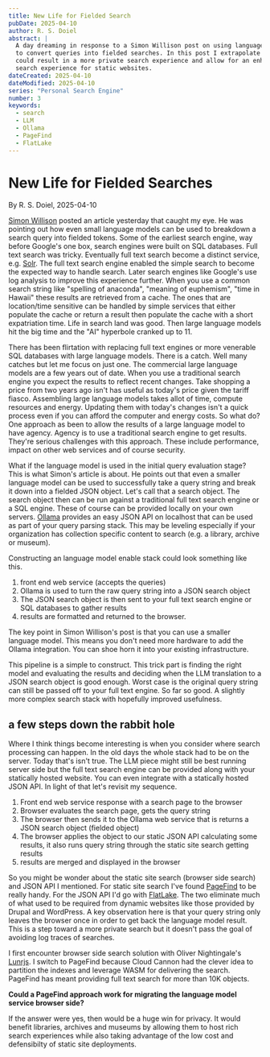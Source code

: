 ```yaml
---
title: New Life for Fielded Search
pubDate: 2025-04-10
author: R. S. Doiel
abstract: |
  A day dreaming in response to a Simon Willison post on using language models
  to convert queries into fielded searches. In this post I extrapolate how this
  could result in a more private search experience and allow for an enhanced
  search experience for static websites.
dateCreated: 2025-04-10
dateModified: 2025-04-10
series: "Personal Search Engine"
number: 3
keywords:
  - search
  - LLM
  - Ollama
  - PageFind
  - FlatLake
---
```


# New Life for Fielded Searches

By R. S. Doiel, 2025-04-10

[Simon Willison](https://simonwillison.net/2025/Apr/9/an-llm-query-understanding-service/) posted an article yesterday that caught my eye. He was pointing out how even small language models can be used to breakdown a search query into fielded tokens.  Some of the earliest search engine, way before Google's one box, search engines were built on SQL databases. Full text search was tricky. Eventually full text search become a distinct service, e.g. [Solr](https://solr.apache.org). The full text search engine enabled the simple search to become the expected way to handle search. Later search engines like Google's use log analysis to improve this experience further. When you use a common search string like "spelling of anaconda", "meaning of euphemism", "time in Hawaii" these results are retrieved from a cache. The ones that are location/time sensitive can be handled by simple services that either populate the cache or return a result then populate the cache with a short expatriation time. Life in search land was good.  Then large language models hit the big time and the "AI" hyperbole cranked up to 11.

There has been flirtation with replacing full text engines or more venerable SQL databases with large language models.  There is a catch. Well many catches but let me focus on just one. The commercial large language models are a few years out of date. When you use a traditional search engine you expect the results to reflect recent changes. Take shopping a price from two years ago isn't has useful as today's price given the tariff fiasco. Assembling large language models takes allot of time, compute resources and energy. Updating them with today's changes isn't a quick process even if you can afford the computer and energy costs. So what do? One approach as been to allow the results of a large language model to have agency. Agency is to use a traditional search engine to get results.  They're serious challenges with this approach. These include performance, impact on other web services and of course security.

What if the language model is used in the initial query evaluation stage?  This is what Simon's article is about. He points out that even a smaller language model can be used to successfully take a query string and break it down into a fielded JSON object. Let's call that a search object. The search object then can be run against a traditional full text search engine or a SQL engine. These of course can be provided locally on your own servers.  [Ollama](https://ollama.app) provides an easy JSON API on localhost that can be used as part of your query parsing stack. This may be leveling especially if your organization has collection specific content to search (e.g. a library, archive or museum).

Constructing an language model enable stack could look something like this.

1. front end web service (accepts the queries)
2. Ollama is used to turn the raw query string into a JSON search object
3. The JSON search object is then sent to your full text search engine or SQL databases to gather results
4. results are formatted and returned to the browser.

The key point in Simon Willison's post is that you can use a smaller language model. This means you don't need more hardware to add the Ollama integration. You can shoe horn it into your existing infrastructure. 

This pipeline is a simple to construct.  This trick part is finding the right model and evaluating the results and deciding when the LLM translation to a JSON search object is good enough. Worst case is the original query string can still be passed off to your full text engine. So far so good. A slightly more complex search stack with hopefully improved usefulness.

## a few steps down the rabbit hole

Where I think things become interesting is when you consider where search processing can happen. In the old days the whole stack had to be on the server. Today that's isn't true.  The LLM piece might still be best running server side but the full text search engine can be provided along with your statically hosted website. You can even integrate with a statically hosted JSON API. In light of that let's revisit my sequence.

1. Front end web service response with a search page to the browser
2. Browser evaluates the search page, gets the query string
3. The browser then sends it to the Ollama web service that is returns a JSON search object (fielded object)
4. The browser applies the object to our static JSON API calculating some results, it also runs query string through the static site search getting results
5. results are merged and displayed in the browser

So you might be wonder about the static site search (browser side search) and JSON API I mentioned. For static site search I've found [PageFind](https://pagefind.app) to be really handy. For the JSON API I'd go with [FlatLake](https://flatlake.app). The two eliminate much of what used to be required from dynamic websites like those provided by Drupal and WordPress. A key observation here is that your query string only leaves the browser once in order to get back the language model result. This is a step toward a more private search but it doesn't pass the goal of avoiding log traces of searches.

I first encounter browser side search solution with Oliver Nightingale's [Lunrjs](https://lunrjs.com). I switch to PageFind because Cloud Cannon had the clever idea to partition the indexes and leverage WASM for delivering the search. PageFind has meant providing full text search for more than 10K objects.

**Could a PageFind approach work for migrating the language model service browser side?**

If the answer were yes, then would be a huge win for privacy. It would benefit libraries, archives and museums by allowing them to host rich search experiences while also taking advantage of the low cost and defensibilty of static site deployments.

